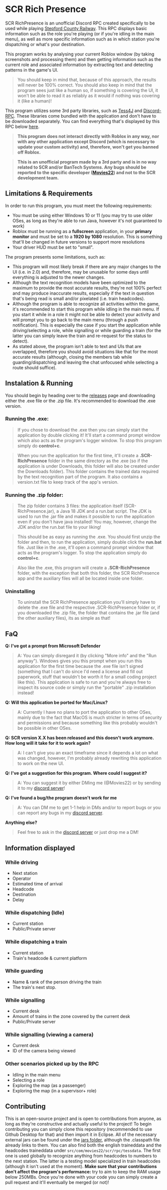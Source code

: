 # SCR Rich Presence

SCR RichPresence is an unofficial Discord RPC created specifically to be used while playing [Stepford County Railway](https://www.roblox.com/groups/3620943/Stepford-County-Railway#!/about). This RPC displays basic information such as the role you're playing (or if you're idling in the main menu), as well as more specific information such as in which station you're dispatching or what's your destination. 

This program works by analysing your current Roblox window (by taking screenshots and processing them) and then getting information such as the current role and associated information by extracting text and detecting patterns in the game's UI. 
> You should keep in mind that, because of this approach, the results will never be 100% correct. 
> You should also keep in mind that the program sees just like a human so, if something is covering the UI, it won't be able to read it as reliably as it would if nothing was covering it (like a human)!

This program utilizes some 3rd party libraries, such as [Tess4J](https://github.com/nguyenq/tess4j) and [Discord-RPC](https://github.com/Vatuu/discord-rpc). These libraries come bundled with the application and don't have to be downloaded separately.
You can find everything that's displayed by this RPC below [here](https://github.com/Movs22/SCR-RichPresence/tree/Movs22-patch-1?tab=readme-ov-file#information-displayed).

> **This program does not interact directly with Roblox in any way, nor with any other application except Discord (which is necessary to update your custom activity) and, therefore, won't get you banned off Roblox.**

> **This is an unofficial program made by a 3rd party and is in no way related to SCR and/or BanTech Systems. Any bugs should be reported to the specific developer ([Movies22](https://discord.com/users/896732255534338078)) and not to the SCR development team.**


## Limitations & Requirements
In order to run this program, you must meet the following requirements:
 - You must be using either Windows 10 or 11 (you may try to use older OSes, as long as they're able to run Java, however it's not guaranteed to work)
 - Roblox must be running as a **fullscreen** application, in your **primary monitor** and must be set to a **1920 by 1080** resolution. This is something that'll be changed in future versions to support more resolutions
 - Your driver HUD must be set to "small".

The program presents some limitations, such as:
 - This program will most likely break if there are any major changes to the UI (i.e. in 2.0) and, therefore, may be unusable for some days until everything is adjusted to the newer changes.
 - Although the text recognition models have been optimized to the maximum to provide the most accurate results, they're not 100% perfect and may produce inaccurate results, especially if the text in question that's being read is small and/or pixelated (i.e. train headcodes).
 - Although the program is able to recognize all activities within the game, it's recommended to start this program while idling in the main menu. If you start it while in a role it might not be able to detect your activity and will prompt you to go back to the main menu (through a push notification). This is especially the case if you start the application while driving/selecting a role, while signalling or while guarding a train (for the latter you can simply leave the train and re-request for the status to detect).
 - As stated above, the program isn't able to text and UIs that are overlapped, therefore you should avoid situations like that for the most accurate results (although, closing the members tab while guarding/dispatching and leaving the chat unfocused while selecting a route should suffice).


## Instalation & Running
You should begin by heading over to the [releases](https://github.com/Movs22/SCR-RichPresence/releases) page and downloading either the .exe file or the .zip file. It's recommended to download the .exe version.
### Running the .exe:
> If you chose to download the .exe then you can simply start the application by double clicking it! It'll start a command prompt window which also acts as the program's logger window. To stop this program simply do **control+c**.

> When you run the application for the first time, it'll create a **.SCR-RichPresence** folder in the same directory as the .exe (so if the application is under Downloads, this folder will also be created under the Downloads folder). This folder contains the trained data required by the text recognition part of the program. It also contains a version.txt file to keep track of the app's version.
  
### Running the .zip folder:
> The zip folder contains 3 files: the application itself (SCR-RichPresence.jar), a Java 18 JDK and a run.bat script. The JDK is used to run the .jar file and makes it possible to run the application even if you don't have java installed! You may, however, change the JDK and/or the run.bat file to your liking! 

> This should be as easy as running the .exe. You should first unzip the folder and then, to run the application, simply double click the **run.bat** file. Just like in the .exe, it'll open a command prompt window that acts as the program's logger. To stop the application simply do **control+c**.

> Also like the .exe, this program will create a **.SCR-RichPresence** folder, with the exception that both this folder, the SCR RichPresence app and the auxiliary files will all be located inside one folder.

### Uninstalling
> To uninstall the SCR RichPresence application you'll simply have to delete the .exe file and the respective .SCR-RichPresence folder or, if you downloaded the .zip file, the folder that contains the .jar file (and the other auxiliary files), its as simple as that!


## FaQ
**Q: I've got a prompt from Microsoft Defender**
> A: You can simply disregard it (by clicking "More info" and the "Run anyway"). Windows gives you this prompt when you run this application for the first time because the .exe file isn't signed (something that I can't do since I'd need a license and fill out paperwork, stuff that wouldn't be worth it for a small coding project like this). This application is safe to run and you're always free to inspect its source code or simply run the "portable" .zip installation instead!

**Q: Will this application be ported for Mac/Linux?**
> A: Currently I have no plans to port the application to other OSes, mainly due to the fact that MacOS is much stricter in terms of security and permissions and because something like this probably wouldn't be possible in other OSes.

**Q: SCR version X.X has been released and this doesn't work anymore. How long will it take for it to work again?**
> A: I can't give you an exact timeframe since it depends a lot on what was changed, however, I'm probably already rewriting this application to work on the new UI.

**Q: I've got a suggestion for this program. Where could I suggest it?**
> A: You can suggest it by either DMing me (@Movies22) or by sending it to my [discord server](https://discord.gg/YhVqqc2BsN)!

**Q: I've found a bug/the program doesn't work for me**
> A: You can DM me to get 1-1 help in DMs and/or to report bugs or you can report any bugs in my [discord server](https://discord.gg/YhVqqc2BsN).

**Anything else?**
> Feel free to ask in the [discord server](https://discord.gg/YhVqqc2BsN) or just drop me a DM!


## Information displayed
### While driving
 - Next station
 - Operator
 - Estimated time of arrival
 - Headcode
 - Destination
 - Delay
### While dispatching (Idle)
 - Current station
 - Public/Private server
### While dispatching a train
 - Current station
 - Train's headcode & current platform
### While guarding
 - Name & rank of the person driving the train
 - The train's next stop.
### While signalling
 - Current desk
 - Amount of trains in the zone covered by the current desk
 - Public/Private server
### While signalling (viewing a camera)
 - Current desk
 - ID of the camera being viewed
### Other scenarios picked up by the RPC
 - Idling in the main menu
 - Selecting a role
 - Exploring the map (as a passenger)
 - Exploring the map (in a supervisor+ role)


## Contributing
This is an open-source project and is open to contributions from anyone, as long as they're constructive and actually useful to the project!
To begin contributing you can simply clone this repository (recommended to use Github Desktop for that) and then import it in Eclipse. All of the necessary external jars can be found under the [jars folder](https://github.com/Movs22/SCR-RichPresence/tree/main/jars), although the .classpath file already links to them.
You can also find both the english traineddata and the headcodes traineddata under `src/com/movies22/scr/rpc/tessdata`. The first one is used globally to recognize anything from headcodes to numbers to the next station. The latter is a testing model specialized in train headcodes (although it isn't used at the moment).
**Make sure that your contributions don't affect the program's performance:** try to aim to keep the RAM usage below 250MBs.
Once you're done with your code you can simply create a pull request and it'll eventually be merged (or not)!
